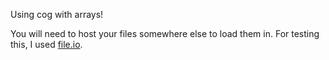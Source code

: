 Using cog with arrays!

You will need to host your files somewhere else to load them in.
For testing this, I used [file.io](https://file.io).
